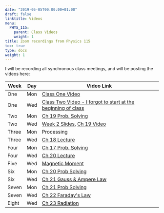 ```yaml
---
date: "2019-05-05T00:00:00+01:00"
draft: false
linktitle: Videos
menu:
  PHYS_115:
    parent: Class Videos
    weight: 1
title: Zoom recordings from Physics 115
toc: true
type: docs
weight: 1
---
```


I will be recording all synchronous class meetings, and will be posting the videos here:

|Week|Day|Video Link|
|---|---|---|
|One|Mon|[Class One Video](<https://drexel.zoom.us/rec/share/1O5yfoHv2mhIYtbXuRqCU_IxRp3uT6a803UarPFenU1DSnvvOfWPz8CznvZNHQ60>)|
|One|Wed|[Class Two Video - I forgot to start at the beginning of class](<https://drexel.zoom.us/rec/share/-N4qdu7Q0WhIYo3W6EaHZYItD77haaa81CAZr6cInUdYmkpTzzln3xl1IMDi41ls>)
|Two|Mon| [Ch 19 Prob. Solving](<https://drexel.zoom.us/rec/share/_vR4FJjdqV1OGqPqzX3DXIg-J43qaaa80yhN8_ILyUhsw4oUYfzv8NA7gMPWSV4P>)
|Two|Wed|<a href="/slides/ChSlides" target="_blank">Week 2 Slides</a>, [Ch 19 Video](<https://drexel.zoom.us/rec/share/9dZXNaDu9UBOZ43MuBCEUat7MrrLT6a803JKrPMJzR53dls91_mGl63Q7i2Ezmgv>) |
|Three| Mon| Processing |
|Three| Wed| [Ch 18 Lecture](https://drexel.zoom.us/rec/share/-JFcK6vg6lxJEo3VtEDbXO0EJp-iX6a8gCFL-vYEzUy_V5R-4pff7uwhg4NdrfEv)|
|Four| Mon| [Ch 17 Prob. Solving](<https://drexel.zoom.us/rec/share/zv1XbLPfrj5LW5Xj0kycZLcoPN3HX6a80HNI_PILmhrCoaCtlEA6Rg_bFr8Wu7NV>)|
|Four | Wed | [Ch 20 Lecture](<https://drexel.zoom.us/rec/share/w8F5Mpvuzj5Lb7OOx1qHdp4vFKXqeaa81CRIqfUFyxkQH8lLeAb7DkskT6VQEoOL>)|
|Five | Wed | [Magnetic Moment](<https://drexel.zoom.us/rec/share/tfV3DL2v2GJIcqfz0R3YBal_WbzLeaa8g3BMrKVbzkoKDwLHHaqalc4p0LRYnstL>)|
|Six | Mon | [Ch 20 Prob Solving](<https://drexel.zoom.us/rec/share/-ZZPBev8xk9JcpX32E3ve4t5GobYaaa81yUb_fEEn0186jcQt7LJLeqgFtSTO2Sv>)|
|Six | Wed | [Ch 21 Gauss & Ampere Law](<https://drexel.zoom.us/rec/share/yuJLH57z1H1OAbeO6l7CV6MsBK_Jeaa82nJNqKcFmEiAwsYU2B9z-V_nC8LYhsGx>) |
|Seven | Mon | [Ch 21 Prob Solving](<https://drexel.zoom.us/rec/share/usVfcJ7t011IYLfQxF_kSPYhRJndX6a80Cgd-6cFmB72cwWZ2rNVARiW4KmuS7Sz>)|
|Seven | Wed | [Ch 22 Faraday's Law](<https://drexel.zoom.us/rec/share/v5RubJXytWNJS6_v1kbgeaQZPKL0X6a8hCFIrPALy0K5SxsQBPknXo3v-RPybrg>)|
|Eight | Wed | [Ch 23 Radiation](<https://drexel.zoom.us/rec/share/78xcA6qo2lhIHp2TsRvWSqEKE7n3X6a81iIf-fVfykhbkSOGNkCjmo8BP4JKQZnh>)|
